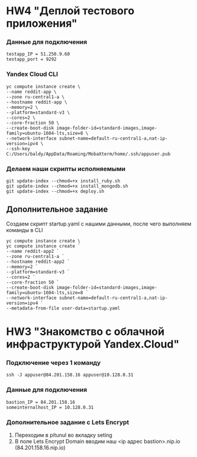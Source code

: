 # HW4 "Деплой тестового приложения"

### Данные для подключения
```
testapp_IP = 51.250.9.60
testapp_port = 9292
```
### Yandex Cloud CLI

```
yc compute instance create \
--name reddit-app \
--zone ru-central1-a \
--hostname reddit-app \
--memory=2 \
--platform=standard-v3 \
--cores=2 \
--core-fraction 50 \
--create-boot-disk image-folder-id=standard-images,image-family=ubuntu-1604-lts,size=8 \
--network-interface subnet-name=default-ru-central1-a,nat-ip-version=ipv4 \
--ssh-key C:/Users/baldy/AppData/Roaming/MobaXterm/home/.ssh/appuser.pub
```
### Делаем наши скрипты исполняемыми
```
git update-index --chmod=+x install_ruby.sh
git update-index --chmod=+x install_mongodb.sh
git update-index --chmod=+x deploy.sh
```
## Дополнительное задание

Создаем скрипт startup.yaml с нашими данными, после чего выполняем команды в CLI
```
yc compute instance create \
yc compute instance create `
--name reddit-app2 `
--zone ru-central1-a `
--hostname reddit-app2 `
--memory=2 `
--platform=standard-v3 `
--cores=2 `
--core-fraction 50 `
--create-boot-disk image-folder-id=standard-images,image-family=ubuntu-1604-lts,size=8 `
--network-interface subnet-name=default-ru-central1-a,nat-ip-version=ipv4 `
--metadata-from-file user-data=startup.yaml
```




# HW3 "Знакомство с облачной инфраструктурой Yandex.Cloud"

### Подключение через 1 команду
`ssh -J appuser@84.201.158.16 appuser@10.128.0.31`

### Данные для подключения
```
bastion_IP = 84.201.158.16
someinternalhost_IP = 10.128.0.31
```

### Дополнительное задание с Lets Encrypt
1) Переходим в pitunul во вкладку seting
2) В поле Lets Encrypt Domain вводим наш <ip адрес bastion>.nip.io (84.201.158.16.nip.io)
